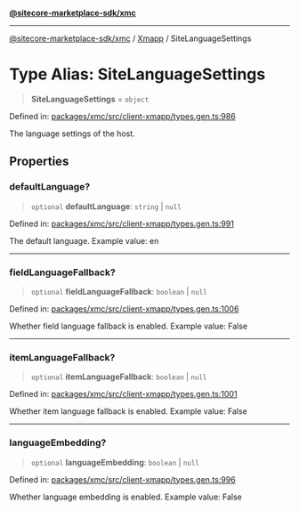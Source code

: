 [**@sitecore-marketplace-sdk/xmc**](../../../../README.md)

***

[@sitecore-marketplace-sdk/xmc](../../../../README.md) / [Xmapp](../README.md) / SiteLanguageSettings

# Type Alias: SiteLanguageSettings

> **SiteLanguageSettings** = `object`

Defined in: [packages/xmc/src/client-xmapp/types.gen.ts:986](https://github.com/Sitecore/marketplace-sdk/blob/893df143248e67d8c66e942a96045542130259a0/packages/xmc/src/client-xmapp/types.gen.ts#L986)

The language settings of the host.

## Properties

### defaultLanguage?

> `optional` **defaultLanguage**: `string` \| `null`

Defined in: [packages/xmc/src/client-xmapp/types.gen.ts:991](https://github.com/Sitecore/marketplace-sdk/blob/893df143248e67d8c66e942a96045542130259a0/packages/xmc/src/client-xmapp/types.gen.ts#L991)

The default language.
Example value: en

***

### fieldLanguageFallback?

> `optional` **fieldLanguageFallback**: `boolean` \| `null`

Defined in: [packages/xmc/src/client-xmapp/types.gen.ts:1006](https://github.com/Sitecore/marketplace-sdk/blob/893df143248e67d8c66e942a96045542130259a0/packages/xmc/src/client-xmapp/types.gen.ts#L1006)

Whether field language fallback is enabled.
Example value: False

***

### itemLanguageFallback?

> `optional` **itemLanguageFallback**: `boolean` \| `null`

Defined in: [packages/xmc/src/client-xmapp/types.gen.ts:1001](https://github.com/Sitecore/marketplace-sdk/blob/893df143248e67d8c66e942a96045542130259a0/packages/xmc/src/client-xmapp/types.gen.ts#L1001)

Whether item language fallback is enabled.
Example value: False

***

### languageEmbedding?

> `optional` **languageEmbedding**: `boolean` \| `null`

Defined in: [packages/xmc/src/client-xmapp/types.gen.ts:996](https://github.com/Sitecore/marketplace-sdk/blob/893df143248e67d8c66e942a96045542130259a0/packages/xmc/src/client-xmapp/types.gen.ts#L996)

Whether language embedding is enabled.
Example value: False
